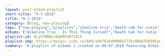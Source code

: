 ```yaml
---
layout: post-album-playlist
short-title: "9-7-2018"
title: "9-7-2018"
category: [blog, now-playing]
tags: ["now-playing","playlists","alkaline-trio","death-cab-for-cutie","animal-collective","saintseneca","third-eye-blind","interpol","say-hi","cults","murder-by-death","coheed-and-cambria","milo-greene","mirah","fall-out-boy","hozier","paul-mccartney","iron-&-wine","twenty-one-pilots","muse","various-artists","the-coral"]
albums: ["Alkaline Trio - Is This Thing Cursed?","Death Cab for Cutie - Thank You for Today","Animal Collective - Tangerine Reef","Saintseneca - Pillar of Na","Third Eye Blind - Thanks for Everything","Interpol - Marauder","Say Hi - Caterpillar Centipede","Cults - Motels","Murder By Death - The Other Shore","Coheed and Cambria - Creatures of the Gutter","Milo Greene - Adult Contemporary","Mirah - Understanding","Fall Out Boy - Lake Effect Kid","Hozier - Nina Cried Power - EP","Paul McCartney - Egypt Station","Iron & Wine - Weed Garden","Twenty One Pilots - My Blood And A Few Others From Trench","Muse - The Dark Side / Something Human / Thought Contagion / Dig Down","Various Artists - The Documentary","The Coral - Move Through the Dawn"]
playlist-id: 6Ly5TBBWiv0q8R55N7IXLh
playlist-img: https://mosaic.scdn.co/640/ab67616d0000b2732c086bfb0595a8320b7cf55eab67616d0000b2732eeba9e3f8c2eeeae374f607ab67616d0000b2732fa599663faf485873fde9efab67616d0000b27397bf91e5ecee3470d063614f
summary: "A playlist of albums I created on 09-07-2018 featuring Alkaline Trio, Death Cab for Cutie, Animal Collective, Saintseneca, Third Eye Blind, Interpol, Say Hi, Cults, Murder By Death, Coheed and Cambria, Milo Greene, Mirah, Fall Out Boy, Hozier, Paul McCartney, Iron & Wine, Twenty One Pilots, Muse, Various Artists, and The Coral"
---
```

